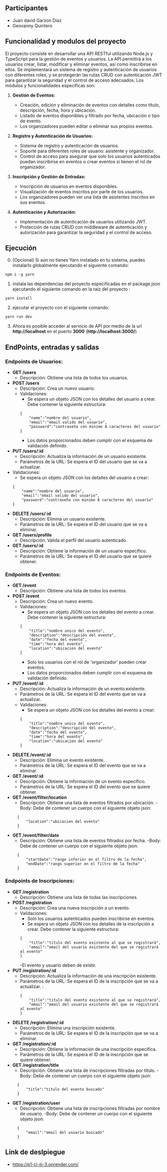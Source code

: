 ## Participantes
- Juan david Garzon Diaz
- Geovanny Quintero

## Funcionalidad y modulos del proyecto

El proyecto consiste en desarrollar una API RESTful utilizando Node.js y TypeScript para la gestión de eventos y usuarios. La API permitirá a los usuarios crear, listar, modificar y eliminar eventos, así como inscribirse en ellos. Se implementará un sistema de registro y autenticación de usuarios con diferentes roles, y se protegerán las rutas CRUD con autenticación JWT para garantizar la seguridad y el control de acceso adecuados. Los módulos y funcionalidades específicas son:

1. **Gestión de Eventos:**
   - Creación, edición y eliminación de eventos con detalles como título, descripción, fecha, hora y ubicación.
   - Listado de eventos disponibles y filtrado por fecha, ubicación o tipo de evento.
   - Los organizadores pueden editar o eliminar sus propios eventos.

2. **Registro y Autenticación de Usuarios:**
   - Sistema de registro y autenticación de usuarios.
   - Soporte para diferentes roles de usuario: asistente y organizador.
   - Control de acceso para asegurar que solo los usuarios autenticados puedan inscribirse en eventos o crear eventos si tienen el rol de organizador.

3. **Inscripción y Gestión de Entradas:**
   - Inscripción de usuarios en eventos disponibles.
   - Visualización de eventos inscritos por parte de los usuarios.
   - Los organizadores pueden ver una lista de asistentes inscritos en sus eventos.

4. **Autenticación y Autorización:**
   - Implementación de autenticación de usuarios utilizando JWT.
   - Protección de rutas CRUD con middleware de autenticación y autorización para garantizar la seguridad y el control de acceso.


## Ejecución
0. (Opcional) Si aún no tienes Yarn instalado en tu sistema, puedes instalarlo globalmente ejecutando el siguiente comando:
```
npm i -g yarn
```
1.  instala las dependencias del proyecto especificadas en el package.json ejecutando el siguiente comando en la raíz del proyecto :
```
yarn install 
```
2. ejecutar el proyecto con el siguiente comando:
```
yarn run dev
```
3. Ahora es posible acceder al servicio de API por medio de la url **http://localhost** en el puerto **3000** (**http://localhost:3000/**)



## EndPoints, entradas y salidas

### Endpoints de Usuarios:

- **GET /users**
  - Descripción: Obtiene una lista de todos los usuarios.
- **POST /users**
  - Descripción: Crea un nuevo usuario.
  - Validaciones:
    - Se espera un objeto JSON con los detalles del usuario a crear. Debe contener la siguiente estructura:
    ```
    {
        "name":"nombre del usuario",
        "email":"email valido del usuario",
        "password":"contraseña con minimo 8 caracteres del usuario"
    }
    ```
    - Los datos proporcionados deben cumplir con el esquema de validación definido.
- **PUT /users/:id**
  - Descripción: Actualiza la información de un usuario existente.
  - Parámetros de la URL: Se espera el ID del usuario que se va a actualizar.
- Validaciones:
    - Se espera un objeto JSON con los detalles del usuario a crear:
    ```
    {
        "name":"nombre del usuario",
        "email":"email valido del usuario",
        "password":"contraseña con minimo 8 caracteres del usuario"
    }
    ```
- **DELETE /users/:id**
  - Descripción: Elimina un usuario existente.
  - Parámetros de la URL: Se espera el ID del usuario que se va a eliminar.
- **GET /users/profile**
  - Descripción: Valida el perfil del usuario autenticado.
- **GET /users/:id**
  - Descripción: Obtiene la información de un usuario específico.
  - Parámetros de la URL: Se espera el ID del usuario que se quiere obtener.

### Endpoints de Eventos:

- **GET /event**
  - Descripción: Obtiene una lista de todos los eventos.
- **POST /event**
  - Descripción: Crea un nuevo evento.
  - Validaciones:
    - Se espera un objeto JSON con los detalles del evento a crear. Debe contener la siguiente estructura:
    ```
    {
        "title":"nombre unico del evento",
        "description":"descripción del evento",
        "date":"fecha del evento",
        "time":"hora del evento",
        "location":"ubicacion del evento"
    }
    ```
    - Solo los usuarios con el rol de 'organizador' pueden crear eventos.
    - Los datos proporcionados deben cumplir con el esquema de validación definido.
- **PUT /event/:id**
  - Descripción: Actualiza la información de un evento existente.
  - Parámetros de la URL: Se espera el ID del evento que se va a actualizar.
  - Validaciones:
    - Se espera un objeto JSON con los detalles del evento a crear:
    ```
    {
        "title":"nombre unico del evento",
        "description":"descripción del evento",
        "date":"fecha del evento",
        "time":"hora del evento",
        "location":"ubicacion del evento"
    }
    ```
- **DELETE /event/:id**
  - Descripción: Elimina un evento existente.
  - Parámetros de la URL: Se espera el ID del evento que se va a eliminar.
- **GET /event/:id**
  - Descripción: Obtiene la información de un evento específico.
  - Parámetros de la URL: Se espera el ID del evento que se quiere obtener.
- **GET /event/filter/location**
  - Descripción: Obtiene una lista de eventos filtrados por ubicación.
  -Body: Debe de contener un cuerpo con el siguiente objeto json:
  ```
    {
        "location":"ubicacion del evento"
    }
    ```
- **GET /event/filter/date**
  - Descripción: Obtiene una lista de eventos filtrados por fecha.
  -Body: Debe de contener un cuerpo con el siguiente objeto json:
  ```
    {
        "startDate":"rango inferior en el filtro de la fecha",
        "endDate":"rango superior en el filtro de la fecha"
    }
    ```

### Endpoints de Inscripciones:

- **GET /registration**
  - Descripción: Obtiene una lista de todas las inscripciones.
- **POST /registration**
  - Descripción: Crea una nueva inscripción a un evento.
  - Validaciones:
    - Solo los usuarios autenticados pueden inscribirse en eventos.
    - Se espera un objeto JSON con los detalles de la inscripción a crear. Debe contener la siguiente estructura:
    ```
    {
        "title":"titulo del evento existente al que se registrará",
        "email":"email del usuario existente del que se registrará al evento"
    }
    ```
    -El evento y usuario deben de existir.
- **PUT /registration/:id**
  - Descripción: Actualiza la información de una inscripción existente.
  - Parámetros de la URL: Se espera el ID de la inscripción que se va a actualizar. :
    ```
    {
        "title":"titulo del evento existente al que se registrará",
        "email":"email del usuario existente del que se registrará al evento"
    }
    ```
- **DELETE /registration/:id**
  - Descripción: Elimina una inscripción existente.
  - Parámetros de la URL: Se espera el ID de la inscripción que se va a eliminar.
- **GET /registration/:id**
  - Descripción: Obtiene la información de una inscripción específica.
  - Parámetros de la URL: Se espera el ID de la inscripción que se quiere obtener.
- **GET /registration/title**
  - Descripción: Obtiene una lista de inscripciones filtradas por título.
  -Body: Debe de contener un cuerpo con el siguiente objeto json:
  ```
    {
        "title":"titulo del evento buscado"
    }
    ```
- **GET /registration/user**
  - Descripción: Obtiene una lista de inscripciones filtradas por nombre de usuario.
  -Body: Debe de contener un cuerpo con el siguiente objeto json:
  ```
    {
        "email":"email del usuario buscado"
    }
    ```


## Link de deslpiegue
- https://p1-ci-iii-3.onrender.com/
  

